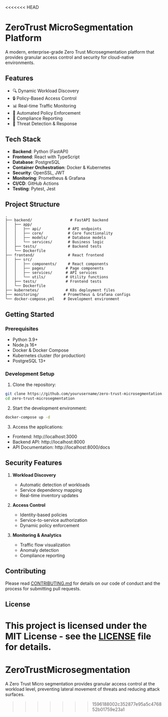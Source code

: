 <<<<<<< HEAD
# ZeroTrust MicroSegmentation Platform

A modern, enterprise-grade Zero Trust Microsegmentation platform that provides granular access control and security for cloud-native environments.

## Features

- 🔍 Dynamic Workload Discovery
- 🔒 Policy-Based Access Control
- 📊 Real-time Traffic Monitoring
- 🤖 Automated Policy Enforcement
- 📝 Compliance Reporting
- 🚨 Threat Detection & Response

## Tech Stack

- **Backend**: Python (FastAPI)
- **Frontend**: React with TypeScript
- **Database**: PostgreSQL
- **Container Orchestration**: Docker & Kubernetes
- **Security**: OpenSSL, JWT
- **Monitoring**: Prometheus & Grafana
- **CI/CD**: GitHub Actions
- **Testing**: Pytest, Jest

## Project Structure

```
.
├── backend/                 # FastAPI backend
│   ├── app/
│   │   ├── api/            # API endpoints
│   │   ├── core/           # Core functionality
│   │   ├── models/         # Database models
│   │   └── services/       # Business logic
│   ├── tests/              # Backend tests
│   └── Dockerfile
├── frontend/               # React frontend
│   ├── src/
│   │   ├── components/     # React components
│   │   ├── pages/         # Page components
│   │   ├── services/      # API services
│   │   └── utils/         # Utility functions
│   ├── tests/             # Frontend tests
│   └── Dockerfile
├── kubernetes/            # K8s deployment files
├── monitoring/           # Prometheus & Grafana configs
└── docker-compose.yml    # Development environment
```

## Getting Started

### Prerequisites

- Python 3.9+
- Node.js 16+
- Docker & Docker Compose
- Kubernetes cluster (for production)
- PostgreSQL 13+

### Development Setup

1. Clone the repository:
```bash
git clone https://github.com/yourusername/zero-trust-microsegmentation.git
cd zero-trust-microsegmentation
```

2. Start the development environment:
```bash
docker-compose up -d
```

3. Access the applications:
- Frontend: http://localhost:3000
- Backend API: http://localhost:8000
- API Documentation: http://localhost:8000/docs

## Security Features

1. **Workload Discovery**
   - Automatic detection of workloads
   - Service dependency mapping
   - Real-time inventory updates

2. **Access Control**
   - Identity-based policies
   - Service-to-service authorization
   - Dynamic policy enforcement

3. **Monitoring & Analytics**
   - Traffic flow visualization
   - Anomaly detection
   - Compliance reporting

## Contributing

Please read [CONTRIBUTING.md](CONTRIBUTING.md) for details on our code of conduct and the process for submitting pull requests.

## License

This project is licensed under the MIT License - see the [LICENSE](LICENSE) file for details. 
=======
# ZeroTrustMicrosegmentation
A Zero Trust Micro segmentation provides granular access control at the workload level, preventing lateral movement of threats and reducing attack surfaces.
>>>>>>> 1596188002c352877e95a5c476852b01759e23a1
